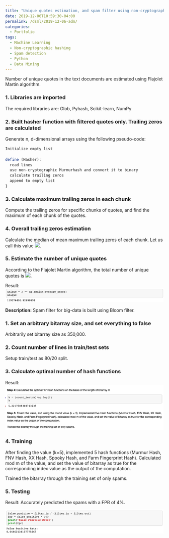 ```yaml
---
title: "Unique quotes estimation, and spam filter using non-cryptographic hashing algorithms"
date: 2019-12-06T10:59:30-04:00
permalink: /dsml/2019-12-06-adm/
categories:
  - Portfolio
tags:
  - Machine Learning
  - Non-cryptographic hashing
  - Spam detection
  - Python
  - Data Mining
---
```

Number of unique quotes in the text documents are estimated using Flajolet Martin algorithm.

### 1. Libraries are imported

The required libraries are: Glob, Pyhash, Scikit-learn, NumPy

### 2. Built hasher function with filtered quotes only. Trailing zeros are calculated

Generate n, d-dimensional arrays using the following pseudo-code:

```javascript
Initialize empty list

define (Hasher):
  read lines
  use non-cryptographic Murmurhash and convert it to binary
  calculate trailing zeros
  append to empty list
}
```

### 3. Calculate maximum trailing zeros in each chunk 

Compute the trailing zeros for specific chunks of quotes, and find the maximum of each chunk of the quotes.

### 4. Overall trailing zeros estimation 

Calculate the median of mean maximum trailing zeros of each chunk. Let us call this value <img src="https://latex.codecogs.com/gif.latex?'M'"/>.

### 5. Estimate the number of unique quotes

According to the Flajolet Martin algorithm, the total number of unique quotes is <img src="https://latex.codecogs.com/gif.latex?2^{M}"/>.

Result: <img src="/assets/images/advanced-data-mining/trailing-zeros.png?raw=true"/>

**Description:** Spam filter for big-data is built using Bloom filter.

### 1. Set an arbitrary bitarray size, and set everything to false

Arbitrarily set bitarray size as 350,000.

### 2. Count number of lines in train/test sets

Setup train/test as 80/20 split.

### 3. Calculate optimal number of hash functions

Result: <img src="/assets/images/advanced-data-mining/HW4.png?raw=true"/>

### 4. Training

After finding the value (k=5), implemented 5 hash functions (Murmur Hash, FNV Hash, XX Hash, Spooky Hash, and Farm Fingerprint Hash). Calculated mod m of the value, and set the value of bitarray as true for the corresponding index value as the output of the computation.

Trained the bitarray through the training set of only spams.

### 5. Testing

Result: Accurately predicted the spams with a FPR of 4%. 

<img src="/assets/images/advanced-data-mining/false-positive.png?raw=true"/>

